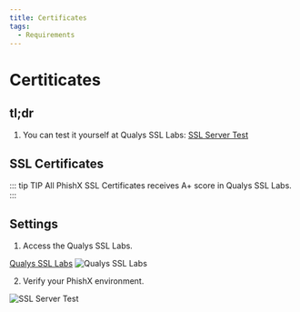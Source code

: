 ```yaml
---
title: Certificates
tags:
  - Requirements
---
```

# Certiticates

## tl;dr

1. You can test it yourself at Qualys SSL Labs: [SSL Server Test](https://www.ssllabs.com/ssltest/)

## SSL Certificates

::: tip TIP
All PhishX SSL Certificates receives A+ score in Qualys SSL Labs.
:::

## Settings

1. Access the Qualys SSL Labs.

[Qualys SSL Labs](https://www.ssllabs.com/ssltest/)
![Qualys SSL Labs](https://cdn.phishx.io/phishx-docs/images/qualys_ssl_labs_01.webp)

2. Verify your PhishX environment.

![SSL Server Test](https://cdn.phishx.io/phishx-docs/images/qualys_ssl_labs_02.webp)
